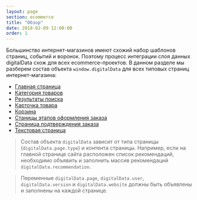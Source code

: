 ```yaml
---
layout: page
section: ecommerce
title: "Обзор"
date: 2018-02-09 12:00:00
order: 1
---
```


Большинство интернет-магазинов имеют схожий набор шаблонов страниц, событий и воронок. Поэтому процесс интеграции слоя данных digitalData схож для всех ecommerce-проектов. В данном разделе мы разберем состав объекта `window.digitalData` для всех типовых страниц интернет-магазина:

 - [Главная страница](/ecommerce/main-page)
 - [Категория товаров](/ecommerce/listing)
 - [Результаты поиска](/ecommerce/search)
 - [Карточка товара](/ecommerce/product)
 - [Корзина](/ecommerce/cart)
 - [Станицы этапов оформления заказа](/ecommerce/checkout)
 - [Страница подтверждения заказа](/ecommerce/confirmation)
 - [Текстовая страница](/ecommerce/content)

>Состав объекта `digitalData` зависит от типа страницы (`digitalData.page.type`) и контента страницы. Например, если на главной странице сайта расположен список рекомендаций, необходимо объявить и заполнить массив рекомендаций `digitalData.recommendation`.

>Переменные `digitalData.page`, `digitalData.user`, `digitalData.version` и `digitalData.website` должны быть объявлены и заполнены на каждой странице.